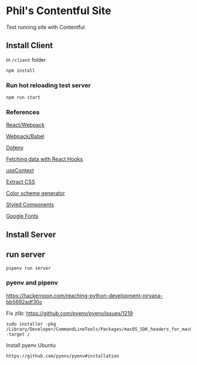 # Phil's Contentful Site
Test running site with Contentful

## Install Client
in `/client` folder

```
npm install
```

### Run hot reloading test server

```
npm run start
```

### References

[React/Webpack](https://www.freecodecamp.org/news/part-1-react-app-from-scratch-using-webpack-4-562b1d231e75/)

[Webpack/Babel](https://medium.com/@jeffrey.allen.lewis/the-ultimate-2018-webpack-4-and-babel-setup-guide-npm-yarn-dependencies-compared-entry-points-866b577da6a)

[Dotenv](https://www.npmjs.com/package/dotenv-webpack)

[Fetching data with React Hooks](https://www.robinwieruch.de/react-hooks-fetch-data/)

[useContext](https://upmostly.com/tutorials/how-to-use-the-usecontext-hook-in-react)

[Extract CSS](https://quantizd.com/webpack-4-extract-css-with-mini-css-extract-plugin/)

[Color scheme generator](https://coolors.co/e56399-e5d4ce-de6e4b-7fd1b9-7a6563)

[Styled Components](https://www.styled-components.com/docs/)

[Google Fonts](https://fonts.google.com/)
## Install Server

## run server

```
pipenv run server
```


### pyenv and pipenv

https://hackernoon.com/reaching-python-development-nirvana-bb5692adf30c


Fix zlib: https://github.com/pyenv/pyenv/issues/1219
```
sudo installer -pkg /Library/Developer/CommandLineTools/Packages/macOS_SDK_headers_for_macOS_10.14.pkg -target /
```

Install pyenv Ubuntu
```
https://github.com/pyenv/pyenv#installation
```